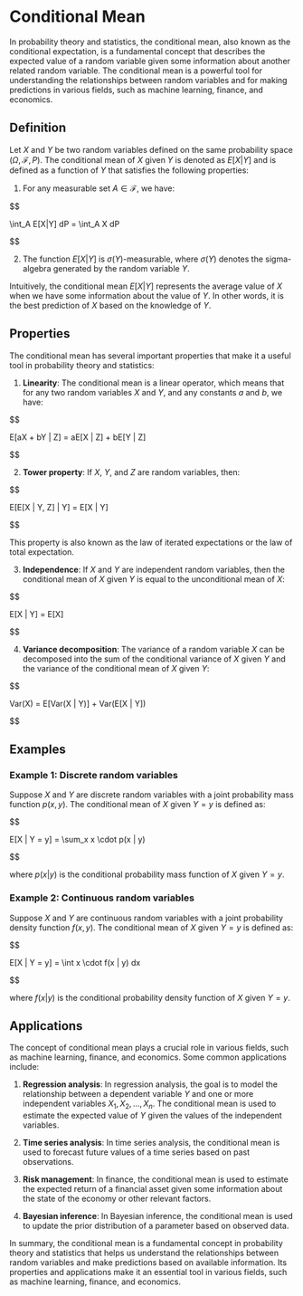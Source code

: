 # Conditional Mean

In probability theory and statistics, the conditional mean, also known as the conditional expectation, is a fundamental concept that describes the expected value of a random variable given some information about another related random variable. The conditional mean is a powerful tool for understanding the relationships between random variables and for making predictions in various fields, such as machine learning, finance, and economics.

## Definition

Let $X$ and $Y$ be two random variables defined on the same probability space $(\Omega, \mathcal{F}, P)$. The conditional mean of $X$ given $Y$ is denoted as $E[X|Y]$ and is defined as a function of $Y$ that satisfies the following properties:

1. For any measurable set $A \in \mathcal{F}$, we have:


$$

\int_A E[X|Y] dP = \int_A X dP

$$


2. The function $E[X|Y]$ is $\sigma(Y)$-measurable, where $\sigma(Y)$ denotes the sigma-algebra generated by the random variable $Y$.

Intuitively, the conditional mean $E[X|Y]$ represents the average value of $X$ when we have some information about the value of $Y$. In other words, it is the best prediction of $X$ based on the knowledge of $Y$.

## Properties

The conditional mean has several important properties that make it a useful tool in probability theory and statistics:

1. **Linearity**: The conditional mean is a linear operator, which means that for any two random variables $X$ and $Y$, and any constants $a$ and $b$, we have:


$$

E[aX + bY | Z] = aE[X | Z] + bE[Y | Z]

$$


2. **Tower property**: If $X$, $Y$, and $Z$ are random variables, then:


$$

E[E[X | Y, Z] | Y] = E[X | Y]

$$


This property is also known as the law of iterated expectations or the law of total expectation.

3. **Independence**: If $X$ and $Y$ are independent random variables, then the conditional mean of $X$ given $Y$ is equal to the unconditional mean of $X$:


$$

E[X | Y] = E[X]

$$


4. **Variance decomposition**: The variance of a random variable $X$ can be decomposed into the sum of the conditional variance of $X$ given $Y$ and the variance of the conditional mean of $X$ given $Y$:


$$

Var(X) = E[Var(X | Y)] + Var(E[X | Y])

$$


## Examples

### Example 1: Discrete random variables

Suppose $X$ and $Y$ are discrete random variables with a joint probability mass function $p(x, y)$. The conditional mean of $X$ given $Y = y$ is defined as:


$$

E[X | Y = y] = \sum_x x \cdot p(x | y)

$$


where $p(x | y)$ is the conditional probability mass function of $X$ given $Y = y$.

### Example 2: Continuous random variables

Suppose $X$ and $Y$ are continuous random variables with a joint probability density function $f(x, y)$. The conditional mean of $X$ given $Y = y$ is defined as:


$$

E[X | Y = y] = \int x \cdot f(x | y) dx

$$


where $f(x | y)$ is the conditional probability density function of $X$ given $Y = y$.

## Applications

The concept of conditional mean plays a crucial role in various fields, such as machine learning, finance, and economics. Some common applications include:

1. **Regression analysis**: In regression analysis, the goal is to model the relationship between a dependent variable $Y$ and one or more independent variables $X_1, X_2, \dots, X_n$. The conditional mean is used to estimate the expected value of $Y$ given the values of the independent variables.

2. **Time series analysis**: In time series analysis, the conditional mean is used to forecast future values of a time series based on past observations.

3. **Risk management**: In finance, the conditional mean is used to estimate the expected return of a financial asset given some information about the state of the economy or other relevant factors.

4. **Bayesian inference**: In Bayesian inference, the conditional mean is used to update the prior distribution of a parameter based on observed data.

In summary, the conditional mean is a fundamental concept in probability theory and statistics that helps us understand the relationships between random variables and make predictions based on available information. Its properties and applications make it an essential tool in various fields, such as machine learning, finance, and economics.
